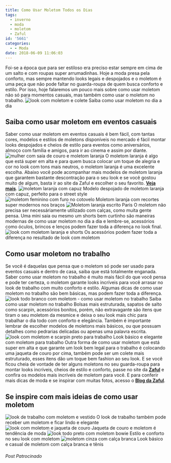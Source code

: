 ```yaml
---
title: Como Usar Moletom Todos os Dias
tags:
  - inverno
  - moda
  - moletom
  - Zaful
id: '5661'
categories:
  - - Moda
date: 2018-06-09 11:06:03
---
```


Foi-se a época que para ser estiloso era preciso estar sempre em cima de um salto e com roupas super arrumadinhas. Hoje a moda presa pela conforto, mas sempre mantendo looks legais e despojados e o moletom é uma peça que não pode faltar no guarda-roupa de quem busca conforto e estilo. Por isso, hoje falaremos um pouco mais sobre como usar moletom não só para momentos casuais, mas também como usar o moletom no trabalho. ![look com moletom e colete ](http://natalia.blog.br/wp-content/uploads/2018/06/como-usar-moletom-dia-a-dia.jpg "look com moletom e colete ") Saiba como usar moletom no dia a dia

## Saiba como usar moletom em eventos casuais

Saber como usar moletom em eventos casuais é bem fácil, com tantas cores, modelos e estilos de moletons disponíveis no mercado é fácil montar looks despojados e cheios de estilo para eventos como aniversários, almoço com família e amigos, para ir ao cinema e assim por diante. ![mulher com saia de couro e moletom laranja ](http://natalia.blog.br/wp-content/uploads/2018/06/mulher-de-saia-e-moletom-laranja.jpg "mulher com saia de couro e moletom laranja ") O moletom laranja é algo que está super em alta e para quem busca colocar um toque de alegria e cor no look com tons mais neutros, o moletom laranja é uma excelente escolha. Abaixo você pode acompanhar mais modelos de moletom laranja que garantem bastante descontração para o seu look e se você gostou muito de algum, basta ir ao site da Zaful e escolher o seu favorito. [**Veja mais**](https://www.zaful.com/s/orange-sweatshirt/). ![moletom laranja com capuz ](http://natalia.blog.br/wp-content/uploads/2018/06/moletom-laranja-com-capuz.jpg "moletom laranja com capuz ") Modelo despojado de moletom laranja com capuz, perfeito para o street style ![moletom feminino com furo no cotovelo](http://natalia.blog.br/wp-content/uploads/2018/06/moletom-com-furo-no-cotovelo-laranja.jpg "moletom feminino com furo no cotovelo") Moletom laranja com recortes super modernos nos braços ![Moletom laranja escrito Paris](http://natalia.blog.br/wp-content/uploads/2018/06/moletom-laranja-escrito-paris.jpg "Moletom laranja escrito Paris") O moletom não precisa ser necessáriamente utilizado com calças, como muita gente pensa. Uma mini saia ou mesmo um shorts bem curtinho são maneiras modernas de como usar moletom no dia a dia e lembre-se, acessórios como óculos, brincos e lenços podem fazer toda a diferença no look final. ![look com moletom laranja e shorts](http://natalia.blog.br/wp-content/uploads/2018/06/moletom-laranja-com-shorts.jpg "look com moletom laranja e shorts") Os acessórios podem fazer toda a diferença no resultado de look com moletom

## Como usar moletom no trabalho

Se você é daquelas que pensa que o moletom só pode ser usado para eventos casuais e dentro de casa, saiba que está totalmente enganada. Saber como usar moletom no trabalho é muito mais fácil do que você pensa e pode ter certeza, o moletom garante looks incríveis para você arrasar no look de trabalho com muito conforto e estilo. Algumas dicas de como usar moletom no trabalho são bem básicas, mas podem fazer toda a diferença. ![look todo branco com moletom - como usar moletom no trabalho](http://natalia.blog.br/wp-content/uploads/2018/06/look-todo-branco-com-moletom.jpg "look todo branco com moletom - como usar moletom no trabalho") Saiba como usar moletom no trabalho Bolsas mais estruturada, sapatos de salto como scarpin, acessórios bonitos, porém, não extravagante são itens que tiram o seu moletom da mesmice e deixa o seu look mais chic para trabalhar o dia todo com conforto e elegância. Também é importante lembrar de escolher modelos de moletons mais básicos, ou que possuam detalhes como pedrarias delicadas ou apenas uma palavra escrita. ![look com moletom e scarpin preto para trabalho ](http://natalia.blog.br/wp-content/uploads/2018/06/look-com-moletom-para-trabalho.jpg "look com moletom e scarpin preto para trabalho ") Look básico e elegante com moletom para trabalho Outra forma de como usar moletom que está super em alta e que garante um look bem legal para o trabalho é colocando uma jaqueta de couro por cima, também pode ser um colete mais estruturado, esses itens dão um toque bem fashion ao seu look. E se você ficou cheia de vontade de ter alguns moletons no seu guarda-roupa para montar looks incríveis, cheios de estilo e conforto, passe no site da **[Zaful](https://www.zaful.com)** e confira os modelos mais incríveis de moletom para você. E para conferir mais dicas de moda e se inspirar com muitas fotos, acesso o **[Blog da Zaful](https://www.zaful.com/blog)**.

## Se inspire com mais ideias de como usar moletom

![look de trabalho com moletom e vestido ](http://natalia.blog.br/wp-content/uploads/2018/06/look-de-trabalho-com-moletom.jpg "look de trabalho com moletom e vestido ") O look de trabalho também pode receber um moletom e ficar lindo e elegante ![look com moletom e jaqueta de couro](http://natalia.blog.br/wp-content/uploads/2018/06/look-com-moletom-e-jaqueta-de-couro.jpg "look com moletom e jaqueta de couro") Jaqueta de couro e moletom é tendência de moda ![look todo preto com moletom bowie](http://natalia.blog.br/wp-content/uploads/2018/06/look-todo-preto-com-moleton-bowie.jpg "look todo preto com moletom bowie") Estilo e conforto no seu look com moletom ![moletom cinza com calça branca](http://natalia.blog.br/wp-content/uploads/2018/06/moletom-cinza-com-calça-branca.jpg "moletom cinza com calça branca") Look básico e casual de moletom com calça branca e tênis

###### Post Patrocinado